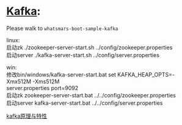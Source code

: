 # [Kafka](https://github.com/apache/kafka):

Please walk to `whatsmars-boot-sample-kafka`

linux:<br>
启动zk ./zookeeper-server-start.sh ../config/zookeeper.properties<br>
启动server ./kafka-server-start.sh ../config/server.properties<br>

win:<br>
修改bin/windows/kafka-server-start.bat set KAFKA_HEAP_OPTS=-Xmx512M -Xms512M<br>
server.properties port=9092<br>
启动zk zookeeper-server-start.bat ../../config/zookeeper.properties<br>
启动server kafka-server-start.bat ../../config/server.properties<br>

[kafka原理与特性](https://blog.csdn.net/javahongxi/article/details/85109383)
